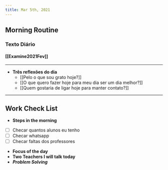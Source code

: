 ```yaml
---
title: Mar 5th, 2021
---
```


## Morning Routine
### **Texto Diário**
#### [[Examine2021Fev]]
---
- **Três reflexões do dia**
	- [[Pelo o que sou grato hoje?]]
	- [[O que quero fazer hoje para meu dia ser um dia melhor?]]
	- [[Quem gostaria de ligar hoje para manter contato?]]
---
## Work Check List
- **Steps in the morning**
- [ ] Checar quantos alunos eu tenho
- [ ] Checar whatsapp
- [ ] Checar faltas dos professores
- **Focus of the day**
- **Two Teachers I will talk today**
- ***Problem Solving***
